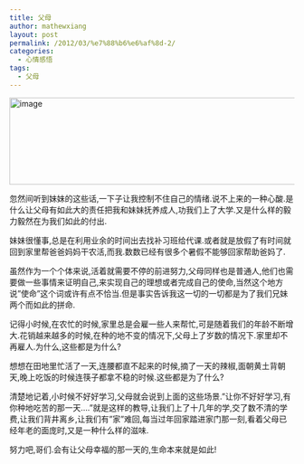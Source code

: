 ```yaml
---
title: 父母
author: mathewxiang
layout: post
permalink: /2012/03/%e7%88%b6%e6%af%8d-2/
categories:
  - 心情感悟
tags:
  - 父母
---
```

[<img style="background-image: none; border-right-width: 0px; padding-left: 0px; padding-right: 0px; display: inline; border-top-width: 0px; border-bottom-width: 0px; border-left-width: 0px; padding-top: 0px" title="image" border="0" alt="image" src="http://www.yyxzy.org/wp-content/uploads/2012/03/image_thumb9.png" width="1120" height="154" />][1]

忽然间听到妹妹的这些话,一下子让我控制不住自己的情绪.说不上来的一种心酸.是什么让父母有如此大的责任把我和妹妹抚养成人,功我们上了大学.又是什么样的毅力毅然在为我们如此的付出.

妹妹很懂事,总是在利用业余的时间出去找补习班给代课.或者就是放假了有时间就回到家里帮爸爸妈妈干农活,而我.数数已经有很多个暑假不能够回家帮助爸妈了.

虽然作为一个个体来说,活着就需要不停的前进努力,父母同样也是普通人,他们也需要做一些事情来证明自己,来实现自己的理想或者完成自己的使命,当然这个地方说”使命”这个词或许有点不恰当.但是事实告诉我这一切的一切都是为了我们兄妹两个而如此的拼命.

记得小时候,在农忙的时候,家里总是会雇一些人来帮忙,可是随着我们的年龄不断增大.花销越来越多的时候,在种的地不变的情况下,父母上了岁数的情况下.家里却不再雇人.为什么,这些都是为什么?

想想在田地里忙活了一天,连腰都直不起来的时候,摘了一天的辣椒,面朝黄土背朝天,晚上吃饭的时候连筷子都拿不稳的时候.这些都是为了什么?

清楚地记着,小时候不好好学习,父母就会说到上面的这些场景.”让你不好好学习,有你种地吃苦的那一天….”就是这样的教导,让我们上了十几年的学,交了数不清的学费,让我们背井离乡,让我们有”家”难回,每当过年回家踏进家门那一刻,看着父母已经年老的面庞时,又是一种什么样的滋味.

努力吧,哥们.会有让父母幸福的那一天的,生命本来就是如此!

 [1]: http://www.yyxzy.org/wp-content/uploads/2012/03/image9.png